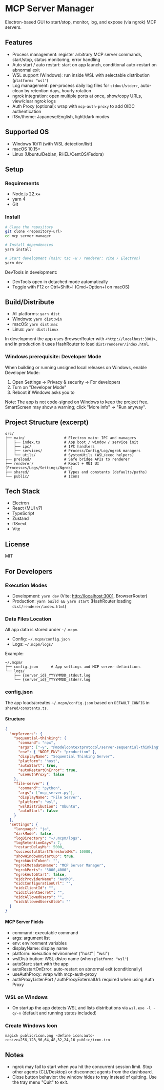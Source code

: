 # MCP Server Manager

Electron-based GUI to start/stop, monitor, log, and expose (via ngrok) MCP servers.

## Features

- Process management: register arbitrary MCP server commands, start/stop, status monitoring, error handling
- Auto start / auto restart: start on app launch, conditional auto-restart on abnormal exit
- WSL support (Windows): run inside WSL with selectable distribution (`platform: "wsl"`)
- Log management: per-process daily log files for `stdout`/`stderr`, auto-clean by retention days, hourly rotation
- ngrok integration: open multiple ports at once, show/copy URLs, view/clear ngrok logs
- Auth Proxy (optional): wrap with `mcp-auth-proxy` to add OIDC authentication
- i18n/theme: Japanese/English, light/dark modes

## Supported OS

- Windows 10/11 (with WSL detection/list)
- macOS 10.15+
- Linux (Ubuntu/Debian, RHEL/CentOS/Fedora)

## Setup

### Requirements

- Node.js 22.x+
- yarn 4
- Git

### Install

```bash
# Clone the repository
git clone <repository-url>
cd mcp_server_manager

# Install dependencies
yarn install

# Start development (main: tsc -w / renderer: Vite / Electron)
yarn dev
```

DevTools in development:

- DevTools open in detached mode automatically
- Toggle with F12 or Ctrl+Shift+I (Cmd+Option+I on macOS)

## Build/Distribute

- All platforms: `yarn dist`
- Windows: `yarn dist:win`
- macOS: `yarn dist:mac`
- Linux: `yarn dist:linux`

In development the app uses BrowserRouter with `<http://localhost:3001>`, and in production it uses HashRouter to load `dist/renderer/index.html`.

### Windows prerequisite: Developer Mode

When building or running unsigned local releases on Windows, enable Developer Mode:

1. Open Settings → Privacy & security → For developers
2. Turn on "Developer Mode"
3. Reboot if Windows asks you to

Note: The app is not code-signed on Windows to keep the project free. SmartScreen may show a warning; click "More info" → "Run anyway".

## Project Structure (excerpt)

```text
src/
├── main/                  # Electron main: IPC and managers
│   ├── index.ts           # App boot / window / service init
│   ├── ipc/               # IPC handlers
│   ├── services/          # Process/Config/Log/ngrok managers
│   └── utils/             # SystemUtils (WSL/exec helpers)
├── preload/               # Safe bridge APIs to renderer
├── renderer/              # React + MUI UI (Processes/Logs/Settings/Ngrok)
├── shared/                # Types and constants (defaults/paths)
└── public/                # Icons
```

## Tech Stack

- Electron
- React (MUI v7)
- TypeScript
- Zustand
- i18next
- Vite

## License

MIT

## For Developers

### Execution Modes

- Development: `yarn dev` (Vite: <http://localhost:3001>, BrowserRouter)
- Production: `yarn build && yarn start` (HashRouter loading `dist/renderer/index.html`)

### Data Files Location

All app data is stored under `~/.mcpm`.

- Config: `~/.mcpm/config.json`
- Logs: `~/.mcpm/logs/`

Example:

```text
~/.mcpm/
├── config.json      # App settings and MCP server definitions
└── logs/
    ├── {server_id}_YYYYMMDD_stdout.log
    └── {server_id}_YYYYMMDD_stderr.log
```

### config.json

The app loads/creates `~/.mcpm/config.json` based on `DEFAULT_CONFIG` in `shared/constants.ts`.

#### Structure

```json
{
  "mcpServers": {
    "sequential-thinking": {
      "command": "npx",
      "args": ["-y", "@modelcontextprotocol/server-sequential-thinking"],
      "env": { "NODE_ENV": "production" },
      "displayName": "Sequential Thinking Server",
      "platform": "host",
      "autoStart": true,
      "autoRestartOnError": true,
      "useAuthProxy": false
    },
    "file-server": {
      "command": "python",
      "args": ["mcp_server.py"],
      "displayName": "File Server",
      "platform": "wsl",
      "wslDistribution": "Ubuntu",
      "autoStart": false
    }
  },
  "settings": {
    "language": "ja",
    "darkMode": false,
    "logDirectory": "~/.mcpm/logs",
    "logRetentionDays": 7,
    "restartDelayMs": 5000,
    "successfulStartThresholdMs": 10000,
    "showWindowOnStartup": true,
    "ngrokAuthToken": "",
    "ngrokMetadataName": "MCP Server Manager",
    "ngrokPorts": "3000,4000",
    "ngrokAutoStart": false,
    "oidcProviderName": "Auth0",
    "oidcConfigurationUrl": "",
    "oidcClientId": "",
    "oidcClientSecret": "",
    "oidcAllowedUsers": "",
    "oidcAllowedUsersGlob": ""
  }
}
```

#### MCP Server Fields

- command: executable command
- args: argument list
- env: environment variables
- displayName: display name
- platform: execution environment ("host" | "wsl")
- wslDistribution: WSL distro name (when `platform: "wsl"`)
- autoStart: start with the app
- autoRestartOnError: auto-restart on abnormal exit (conditionally)
- useAuthProxy: wrap with mcp-auth-proxy
- authProxyListenPort / authProxyExternalUrl: required when using Auth Proxy

### WSL on Windows

- On startup the app detects WSL and lists distributions via `wsl.exe -l -q/-v` (default and running states included)

### Create Windows Icon

```exec
magick public/icon.png -define icon:auto-resize=256,128,96,64,48,32,24,16 public/icon.ico
```

## Notes

- ngrok may fail to start when you hit the concurrent session limit. Stop other agents (CLI/Desktop) or disconnect agents from the dashboard.
- Close button behavior: the window hides to tray instead of quitting. Use the tray menu "Quit" to exit.
